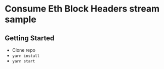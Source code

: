 # Consume Eth Block Headers stream sample

## Getting Started

- Clone repo
- `yarn install`
- `yarn start`
